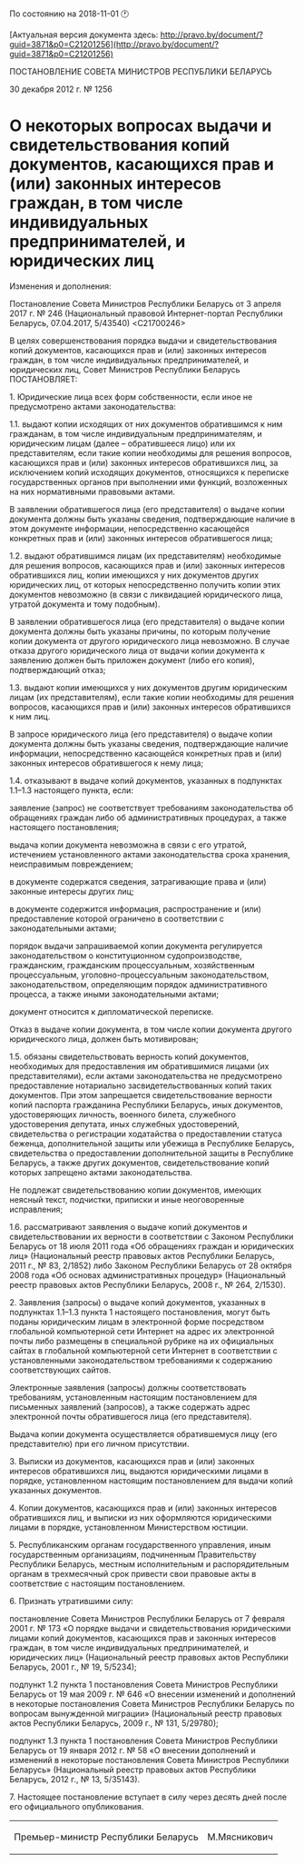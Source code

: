 По состоянию на 2018-11-01 &#x1F550;

[Актуальная версия документа здесь: http://pravo.by/document/?guid=3871&p0=C21201256](http://pravo.by/document/?guid=3871&p0=C21201256)

<p>ПОСТАНОВЛЕНИЕ СОВЕТА МИНИСТРОВ РЕСПУБЛИКИ БЕЛАРУСЬ</p>
<p>30 декабря 2012 г. № 1256</p>
<h1>О некоторых вопросах выдачи и свидетельствования копий документов, касающихся прав и (или) законных интересов граждан, в том числе индивидуальных предпринимателей, и юридических лиц</h1>
<p>Изменения и дополнения:</p>
<p>Постановление Совета Министров Республики Беларусь от 3 апреля 2017 г. № 246 (Национальный правовой Интернет-портал Республики Беларусь, 07.04.2017, 5/43540) &lt;C21700246&gt;</p>
<p></p>
<p>В целях совершенствования порядка выдачи и свидетельствования копий документов, касающихся прав и (или) законных интересов граждан, в том числе индивидуальных предпринимателей, и юридических лиц, Совет Министров Республики Беларусь ПОСТАНОВЛЯЕТ:</p>
<p>1. Юридические лица всех форм собственности, если иное не предусмотрено актами законодательства:</p>
<p>1.1. выдают копии исходящих от них документов обратившимся к ним гражданам, в том числе индивидуальным предпринимателям, и юридическим лицам (далее – обратившееся лицо) или их представителям, если такие копии необходимы для решения вопросов, касающихся прав и (или) законных интересов обратившихся лиц, за исключением копий исходящих документов, относящихся к переписке государственных органов при выполнении ими функций, возложенных на них нормативными правовыми актами.</p>
<p>В заявлении обратившегося лица (его представителя) о выдаче копии документа должны быть указаны сведения, подтверждающие наличие в этом документе информации, непосредственно касающейся конкретных прав и (или) законных интересов обратившегося лица;</p>
<p>1.2. выдают обратившимся лицам (их представителям) необходимые для решения вопросов, касающихся прав и (или) законных интересов обратившихся лиц, копии имеющихся у них документов других юридических лиц, от которых непосредственно получить копии этих документов невозможно (в связи с ликвидацией юридического лица, утратой документа и тому подобным).</p>
<p>В заявлении обратившегося лица (его представителя) о выдаче копии документа должны быть указаны причины, по которым получение копии документа от другого юридического лица невозможно. В случае отказа другого юридического лица от выдачи копии документа к заявлению должен быть приложен документ (либо его копия), подтверждающий отказ;</p>
<p>1.3. выдают копии имеющихся у них документов другим юридическим лицам (их представителям), если такие копии необходимы для решения вопросов, касающихся прав и (или) законных интересов обратившихся к ним лиц.</p>
<p>В запросе юридического лица (его представителя) о выдаче копии документа должны быть указаны сведения, подтверждающие наличие информации, непосредственно касающейся конкретных прав и (или) законных интересов обратившегося к нему лица;</p>
<p>1.4. отказывают в выдаче копий документов, указанных в подпунктах 1.1–1.3 настоящего пункта, если:</p>
<p>заявление (запрос) не соответствует требованиям законодательства об обращениях граждан либо об административных процедурах, а также настоящего постановления;</p>
<p>выдача копии документа невозможна в связи с его утратой, истечением установленного актами законодательства срока хранения, неисправимым повреждением;</p>
<p>в документе содержатся сведения, затрагивающие права и (или) законные интересы других лиц;</p>
<p>в документе содержится информация, распространение и (или) предоставление которой ограничено в соответствии с законодательными актами;</p>
<p>порядок выдачи запрашиваемой копии документа регулируется законодательством о конституционном судопроизводстве, гражданским, гражданским процессуальным, хозяйственным процессуальным, уголовно-процессуальным законодательством, законодательством, определяющим порядок административного процесса, а также иными законодательными актами;</p>
<p>документ относится к дипломатической переписке.</p>
<p>Отказ в выдаче копии документа, в том числе копии документа другого юридического лица, должен быть мотивирован;</p>
<p>1.5. обязаны свидетельствовать верность копий документов, необходимых для предоставления им обратившимися лицами (их представителями), если актами законодательства не предусмотрено предоставление нотариально засвидетельствованных копий таких документов. При этом запрещается свидетельствование верности копий паспорта гражданина Республики Беларусь, иных документов, удостоверяющих личность, военного билета, служебного удостоверения депутата, иных служебных удостоверений, свидетельства о регистрации ходатайства о предоставлении статуса беженца, дополнительной защиты или убежища в Республике Беларусь, свидетельства о предоставлении дополнительной защиты в Республике Беларусь, а также других документов, свидетельствование копий которых запрещено актами законодательства.</p>
<p>Не подлежат свидетельствованию копии документов, имеющих неясный текст, подчистки, приписки и иные неоговоренные исправления;</p>
<p>1.6. рассматривают заявления о выдаче копий документов и свидетельствовании их верности в соответствии с Законом Республики Беларусь от 18 июля 2011 года «Об обращениях граждан и юридических лиц» (Национальный реестр правовых актов Республики Беларусь, 2011 г., № 83, 2/1852) либо Законом Республики Беларусь от 28 октября 2008 года «Об основах административных процедур» (Национальный реестр правовых актов Республики Беларусь, 2008 г., № 264, 2/1530).</p>
<p>2. Заявления (запросы) о выдаче копий документов, указанных в подпунктах 1.1–1.3 пункта 1 настоящего постановления, могут быть поданы юридическим лицам в электронной форме посредством глобальной компьютерной сети Интернет на адрес их электронной почты либо размещены в специальной рубрике на их официальных сайтах в глобальной компьютерной сети Интернет в соответствии с установленными законодательством требованиями к содержанию соответствующих сайтов.</p>
<p>Электронные заявления (запросы) должны соответствовать требованиям, установленным настоящим постановлением для письменных заявлений (запросов), а также содержать адрес электронной почты обратившегося лица (его представителя).</p>
<p>Выдача копии документа осуществляется обратившемуся лицу (его представителю) при его личном присутствии.</p>
<p>3. Выписки из документов, касающихся прав и (или) законных интересов обратившихся лиц, выдаются юридическими лицами в порядке, установленном настоящим постановлением для выдачи копий указанных документов.</p>
<p>4. Копии документов, касающихся прав и (или) законных интересов обратившихся лиц, и выписки из них оформляются юридическими лицами в порядке, установленном Министерством юстиции.</p>
<p>5. Республиканским органам государственного управления, иным государственным организациям, подчиненным Правительству Республики Беларусь, местным исполнительным и распорядительным органам в трехмесячный срок привести свои правовые акты в соответствие с настоящим постановлением.</p>
<p>6. Признать утратившими силу:</p>
<p>постановление Совета Министров Республики Беларусь от 7 февраля 2001 г. № 173 «О порядке выдачи и свидетельствования юридическими лицами копий документов, касающихся прав и законных интересов граждан, в том числе индивидуальных предпринимателей, и юридических лиц» (Национальный реестр правовых актов Республики Беларусь, 2001 г., № 19, 5/5234);</p>
<p>подпункт 1.2 пункта 1 постановления Совета Министров Республики Беларусь от 19 мая 2009 г. № 646 «О внесении изменений и дополнений в некоторые постановления Совета Министров Республики Беларусь по вопросам вынужденной миграции» (Национальный реестр правовых актов Республики Беларусь, 2009 г., № 131, 5/29780);</p>
<p>подпункт 1.3 пункта 1 постановления Совета Министров Республики Беларусь от 19 января 2012 г. № 58 «О внесении дополнений и изменений в некоторые постановления Совета Министров Республики Беларусь» (Национальный реестр правовых актов Республики Беларусь, 2012 г., № 13, 5/35143).</p>
<p>7. Настоящее постановление вступает в силу через десять дней после его официального опубликования.</p>
<p></p>
<table><tr>
<td><p>Премьер-министр Республики Беларусь</p></td>
<td><p>М.Мясникович</p></td>
</tr></table>
<p></p>